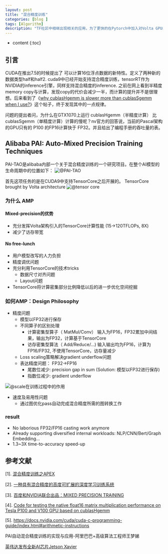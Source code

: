 ```yaml
---
layout: post
title: "混合精度训练"
categories: [blog ]
tags: [Algorithm]
description: "TF社区中相继出现相关的应用，为了更快的在Pytorch中加入对Volta GPU的支持，并实现针对混合精度训练的优化，NVIDIA发布了Apex开源工具库。cuda9中已经开始支持混合精度训练，tensorRT作为NVIDIA的inference引擎，同样支持混合精度的inference."
---
```


* content
{:toc}


## 引言

CUDA在推出7.5的时候提出了 可以计算16位浮点数据的新特性。定义了两种新的数据类型half和half2. cuda9中已经开始支持混合精度训练，tensorRT作为NVIDIA的inference引擎，同样支持混合精度的inference. 
之前在网上看到半精度memory copy与计算，发现copy的代价会减少一半，而计算的提升并不是很理想。后来看到了《[why cublasHgemm is slower more than cublasSgemm when I use?](https://devtalk.nvidia.com/default/topic/972337/gpu-accelerated-libraries/why-cublashgemm-is-slower-more-than-cublassgemm-when-i-use-/)》这个帖子，终于发现其中的一点规律。

问题的提出者问，为什么在GTX1070上运行 cublasHgemm（半精度计算） 比 cublasSgemm（单精度计算）计算的慢呢？nv官方的回答说，当前的Pascal架构的GPU只有的 P100 的FP16计算快于 FP32。并且给出了编程手册的吞吐量的表。

## Alibaba PAI: Auto-Mixed Precision Training Techniques
PAI-TAO是alibaba内部一个关于混合精度训练的一个研究项目。在整个AI模型的生命周期中的位置如下：
![@PAI-TAO](http://cwlseu.github.io/images/mixed-precision/PAI-TAO.png)

首先这项任务的是在CUDA9中支持TensorCore之后开展的。
TensorCore brought by Volta architecture
![@tensor core](http://cwlseu.github.io/images/mixed-precision/tensorcore.png)

### 为什么 AMP

#### Mixed-precision的优势

* 充分发挥Volta架构引入的TensorCore计算性能 (15->120TFLOPs, 8X)
* 减少了访存带宽

#### No free-lunch

* 用户模型改写的人力负担
* 精度调优问题
* 充分利用TensorCore的技术tricks
  - 数据尺寸对齐问题
  - Layout问题
* TensorCore将计算密集部分比例降低以后的进一步优化空间挖掘

### 如何AMP：Design Philosophy

* 精度问题
  - 模型以FP32进行保存
  - 不同算子的区别处理
    - 计算密集型算子（ MatMul/Conv）
      输入为FP16，FP32累加中间结果，输出为FP32，计算基于TensorCore
    - 访存密集型算法（ Add/Reduce/…)
      输入输出均为FP16，计算为FP16/FP32, 不使用TensorCore，访存量减少
  - Loss scaling策略解决gradient underflow问题
  - 表达精度问题： FP32->FP16
    * 尾数位减少: precision gap in sum (Solution: 模型以FP32进行保存)
    * 指数位减少: gradient underflow

![@scale在训练过程中的作用](http://cwlseu.github.io/images/mixed-precision/scaling.png)

* 速度及易用性问题
  - 通过图优化pass自动完成混合精度所需的图转换工作

### result

* No laborious FP32/FP16 casting work anymore
* Already supporting diversified internal workloads:
NLP/CNN/Bert/Graph Embedding…
* 1.3~3X time-to-accuracy speed-up


## 参考文献

[1]. [混合精度训练之APEX](https://cloud.tencent.com/developer/news/254121)

[2]. [一种具有混合精度的高度可扩展的深度学习训练系统](http://m.elecfans.com/article/721085.html)

[3]. [百度和NVIDIA联合出品：MIXED PRECISION TRAINING](https://arxiv.org/pdf/1710.03740.pdf)

[4]. [Code for testing the native float16 matrix multiplication performance on Tesla P100 and V100 GPU based on cublasHgemm](https://github.com/hma02/cublasHgemm-P100)

[5]. https://docs.nvidia.com/cuda/cuda-c-programming-guide/index.html#arithmetic-instructions

PAI自动混合精度训练的实现与应用-阿里巴巴+高级算法工程师王梦娣

[英伟达发布全新AI芯片Jetson Xavier](http://m.elecfans.com/article/640489.html)
